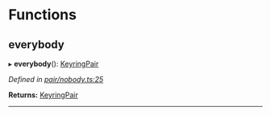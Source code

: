 

# Functions

<a id="everybody"></a>

##  everybody

▸ **everybody**(): [KeyringPair](../interfaces/_types_.keyringpair.md)

*Defined in [pair/nobody.ts:25](https://github.com/polkadot-js/common/blob/dc0563d/packages/keyring/src/pair/nobody.ts#L25)*

**Returns:** [KeyringPair](../interfaces/_types_.keyringpair.md)

___

